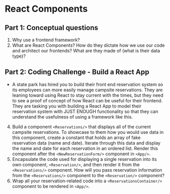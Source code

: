 # React Components

## Part 1: Conceptual questions
1. Why use a frontend framework?
2. What are React Components? How do they dictate how we use our code and architect our frontends? What are they made of (what is their data type)?

## Part 2: Coding Challenge - Build a React App
* A state park has hired you to build their front end reservation system so its employees can more easily manage campsite reservations. They are leaning toward using React to stay current with the times, but they need to see a proof of concept of how React can be useful for their frontend. They are tasking you with building a React App to model their reservation system with JUST ENOUGH functionality so that they can understand the usefulness of using a framework like this.
<!-- 1. Create a brand new React app scaffold using the generator or from scratch -->
<!-- 2. Build a component `<Welcome/>` that displays a welcome message to the user of the app. Render this component in the top level `<App/>` component. -->
<!-- 3. Build a component `<NewReservationForm/>` that displays a very basic HTML form for creating a campsite reservation (name and date are enough for input fields). Render this component in the `<App/>` component after `<Welcome/>`. -->
4. Build a component `<Reservations/>` that displays all of the current campsite reservations. To showcase to them how you would use data in this component, create a constant that holds an array of fake reservation data (name and date). Iterate through this data and display the name and date for each reservation in an ordered list. Render this component after the `<NewReservationForm/>` component in `<App/>`.
5. Encapsulate the code used for displaying a single reservation into its own component, `<Reservation/>`, and then render it from the `<Reservations/>` component. How will you pass reservation information from the `<Reservations/>` component to the `<Reservation/>` component?
6. Wrap all your reservation-related code into a `<ReservationsContainer/>` component to be rendered in `<App/>`.
